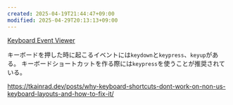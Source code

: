 ```yaml
---
created: 2025-04-19T21:44:47+09:00
modified: 2025-04-29T20:13:13+09:00
---
```


[Keyboard Event Viewer](https://w3c.github.io/uievents/tools/key-event-viewer.html)

キーボードを押した時に起こるイベントには`keydown`と`keypress`、`keyup`がある。
キーボードショートカットを作る際には`keypress`を使うことが推奨されている。


https://tkainrad.dev/posts/why-keyboard-shortcuts-dont-work-on-non-us-keyboard-layouts-and-how-to-fix-it/